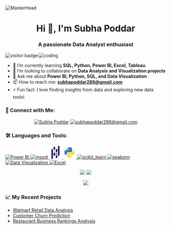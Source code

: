 ![MasterHead](https://user-images.githubusercontent.com/74038190/241765440-80728820-e06b-4f96-9c9e-9df46f0cc0a5.gif)
<!-- Introduction -->
<h1 align="center">Hi 👋, I'm Subha Poddar</h1>
<h3 align="center">A passionate Data Analyst enthusiast</h3>
<img align="right" alt="coding" width="400" src="https://user-images.githubusercontent.com/84115928/142569072-22fdc7ac-5815-4e96-b84d-f918a85d47ec.gif">

<!-- Visitor Count -->
<p align="left">
  <img src="https://visitor-badge.laobi.icu/badge?page_id=YourUsername.YourUsername" alt="visitor badge"/>
</p>

<!-- About Me -->
- 🌱 I’m currently learning **SQL, Python, Power BI, Excel, Tableau**
- 👯 I’m looking to collaborate on **Data Analysis and Visualization projects**
- 💬 Ask me about **Power BI, Python, SQL, and Data Visualization**
- 📫 How to reach me: **subhapoddar286@gmail.com**
- ⚡ Fun fact: I love finding insights from data and exploring new data tools!
<!-- Connect with Me -->
### 🤝 Connect with Me:
<p align="center">
  <a href="https://www.linkedin.com/in/subha-poddar" target="blank"><img align="center" src="https://img.icons8.com/fluent/48/000000/linkedin.png" alt="Subha Poddar" /></a>
  <a href="mailto:subhapoddar286@gmail.com" target="blank"><img align="center" src="https://img.icons8.com/fluent/48/000000/gmail.png" alt="subhapoddar286@gmail.com" /></a>
</p>
 <!-- Languages and Tools -->
<h3>🛠️ Languages and Tools:</h3>
<p align="left">
  <a href="https://powerbi.microsoft.com/" target="_blank">
    <img src="https://img.icons8.com/color/48/000000/power-bi.png" alt="Power BI"/>
  </a>
  <a href="https://www.microsoft.com/en-us/sql-server" target="_blank" rel="noreferrer">
    <img src="https://www.svgrepo.com/show/303229/microsoft-sql-server-logo.svg" alt="mssql" width="40" height="40"/>
  </a>
  <a href="https://pandas.pydata.org/" target="_blank" rel="noreferrer">
    <img src="https://raw.githubusercontent.com/devicons/devicon/2ae2a900d2f041da66e950e4d48052658d850630/icons/pandas/pandas-original.svg" alt="pandas" width="40" height="40"/>
  </a>
  <a href="https://www.python.org" target="_blank" rel="noreferrer">
    <img src="https://raw.githubusercontent.com/devicons/devicon/master/icons/python/python-original.svg" alt="python" width="40" height="40"/>
  </a>
  <a href="https://scikit-learn.org/" target="_blank" rel="noreferrer">
    <img src="https://upload.wikimedia.org/wikipedia/commons/0/05/Scikit_learn_logo_small.svg" alt="scikit_learn" width="40" height="40"/>
  </a>
  <a href="https://seaborn.pydata.org/" target="_blank" rel="noreferrer">
    <img src="https://seaborn.pydata.org/_images/logo-mark-lightbg.svg" alt="seaborn" width="40" height="40"/>
  </a>
  <a href="https://www.tableau.com/learn/articles/data-visualization" target="_blank">
    <img src="https://img.icons8.com/color/48/000000/tableau-software.png" alt="Data Visualization"/>
  </a>
  <a href="https://www.microsoft.com/en-us/microsoft-365/excel" target="_blank">
    <img src="https://img.icons8.com/color/48/000000/microsoft-excel-2019--v1.png" alt="Excel"/>
  </a>
</p>

<!-- GitHub Stats -->
<p align="center">
  <img width="48%" src="https://github-readme-stats.vercel.app/api?username=Subha-Poddar&show_icons=true&theme=tokyonight" />
  <img width="48%" src="https://github-readme-streak-stats.herokuapp.com/?user=Subha-Poddar&theme=tokyonight" />
</p>

<!-- Top Languages -->
<p align="center">
  <img width="48%" src="https://github-readme-stats.vercel.app/api/top-langs/?username=Subha-Poddar&layout=compact&theme=tokyonight" />
</p>

<!-- Recent Projects -->
### 📈 My Recent Projects
- [Walmart Retail Data Analysis](https://github.com/YourUsername/Walmart-Retail-Data-Analysis)
- [Customer Churn Prediction](https://github.com/YourUsername/Customer-Churn-Prediction)
- [Restaurant Business Rankings Analysis](https://github.com/YourUsername/Restaurant-Business-Rankings-Analysis)










